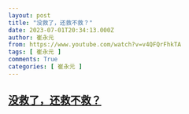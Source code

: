 ```yaml
---
layout: post
title: "没救了，还救不救？"
date: 2023-07-01T20:34:13.000Z
author: 崔永元
from: https://www.youtube.com/watch?v=v4QFQrFhkTA
tags: [ 崔永元 ]
comments: True
categories: [ 崔永元 ]
---
```

<!--1688243653000-->
[没救了，还救不救？](https://www.youtube.com/watch?v=v4QFQrFhkTA)
------

<div>

</div>
